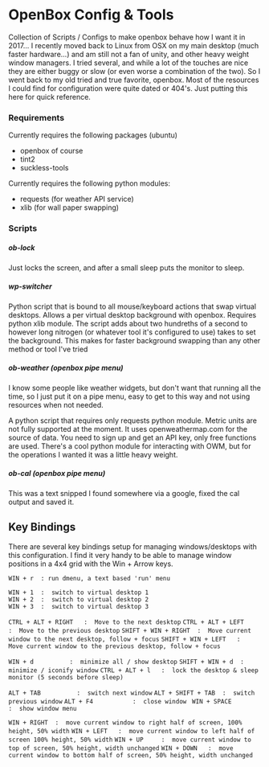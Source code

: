 # OpenBox Config & Tools

Collection of Scripts / Configs to make openbox behave how I want it in 2017... I recently moved back to Linux from OSX on my main desktop (much faster hardware...) and am still not a fan of unity, and other heavy weight window managers. I tried several, and while a lot of the touches are nice they are either buggy or slow (or even worse a combination of the two). So I went back to my old tried and true favorite, openbox. Most of the resources I could find for configuration were quite dated or 404's. Just putting this here for quick reference.

### Requirements

Currently requires the following packages (ubuntu)
* openbox of course
* tint2
* suckless-tools

Currently requires the following python modules:
* requests (for weather API service)
* xlib (for wall paper swapping)

### Scripts
##### ob-lock

Just locks the screen, and after a small sleep puts the monitor to sleep. 

##### wp-switcher

Python script that is bound to all mouse/keyboard actions that swap virtual desktops. Allows a per virtual desktop background with openbox. Requires python xlib module. The script adds about two hundreths of a second to however long nitrogen (or whatever tool it's configured to use) takes to set the background. This makes for faster background swapping than any other method or tool I've tried

##### ob-weather (openbox pipe menu)

I know some people like weather widgets, but don't want that running all the time, so I just put it on a pipe menu, easy to get to this way and not using resources when not needed.

A python script that requires only requests python module. Metric units are not fully supported at the moment. It uses openweathermap.com for the source of data. You need to sign up and get an API key, only free functions are used. There's a cool python module for interacting with OWM, but for the operations I wanted it was a little heavy weight.

##### ob-cal (openbox pipe menu)

This was a text snipped I found somewhere via a google, fixed the cal output and saved it.

## Key Bindings

There are several key bindings setup for managing windows/desktops with this configuration. I find it very handy to be able to manage window positions in a 4x4 grid with the Win + Arrow keys. 

```
WIN + r  : run dmenu, a text based 'run' menu

WIN + 1  :  switch to virtual desktop 1
WIN + 2  :  switch to virtual desktop 2
WIN + 3  :  switch to virtual desktop 3
```

`CTRL + ALT + RIGHT   :  Move to the next desktop`
`CTRL + ALT + LEFT    :  Move to the previous desktop`
`SHIFT + WIN + RIGHT  :  Move current window to the next desktop, follow + focus`
`SHIFT + WIN + LEFT   :  Move current window to the previous desktop, follow + focus`

`WIN + d          :  minimize all / show desktop`
`SHIFT + WIN + d  :  minimize / iconify window`
`CTRL + ALT + l   :  lock the desktop & sleep monitor (5 seconds before sleep)`

`ALT + TAB          :  switch next window`
`ALT + SHIFT + TAB  :  switch previous window`
`ALT + F4           :  close window `
`WIN + SPACE        :  show window menu`

`WIN + RIGHT  :  move current window to right half of screen, 100% height, 50% width`
`WIN + LEFT   :  move current window to left half of screen 100% height, 50% width`
`WIN + UP     :  move current window to top of screen, 50% height, width unchanged`
`WIN + DOWN   :  move current window to bottom half of screen, 50% height, width unchanged`

